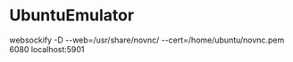 # UbuntuEmulator
websockify -D --web=/usr/share/novnc/ --cert=/home/ubuntu/novnc.pem 6080 localhost:5901
